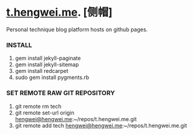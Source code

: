 # [t.hengwei.me](http://t.hengwei.me). [侧帽]
Personal technique blog platform hosts on github pages.

### INSTALL
1. gem install jekyll-paginate
2. gem install jekyll-sitemap
3. gem install redcarpet
5. sudo gem install pygments.rb

### SET REMOTE RAW GIT REPOSITORY
1. git remote rm tech
2. git remote set-url origin hengwei@hengwei.me:~/repos/t.hengwei.me.git
3. git remote add tech hengwei@hengwei.me:~/repos/t.hengwei.me.git
